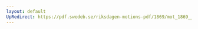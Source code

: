 ```yaml
---
layout: default
UpRedirect: https://pdf.swedeb.se/riksdagen-motions-pdf/1869/mot_1869__ak__00007/mot_1869__ak__00007_003.pdf
---
```

